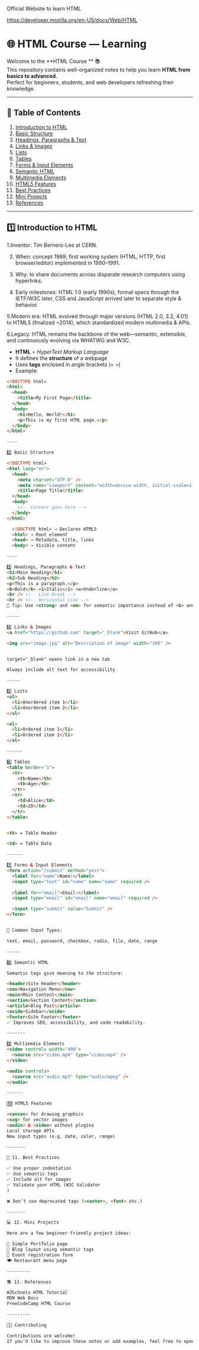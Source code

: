 Official Website to learn HTML


https://developer.mozilla.org/en-US/docs/Web/HTML

# 🌐 HTML Course — Learning 

Welcome to the **HTML Course ** 📚  
This repository contains well-organized notes to help you learn **HTML from basics to advanced**.  
Perfect for beginners, students, and web developers refreshing their knowledge.

---

## 🧭 Table of Contents

1. [Introduction to HTML](#1-introduction-to-html)  
2. [Basic Structure](#2-basic-structure)  
3. [Headings, Paragraphs & Text](#3-headings-paragraphs--text)  
4. [Links & Images](#4-links--images)  
5. [Lists](#5-lists)  
6. [Tables](#6-tables)  
7. [Forms & Input Elements](#7-forms--input-elements)  
8. [Semantic HTML](#8-semantic-html)  
9. [Multimedia Elements](#9-multimedia-elements)  
10. [HTML5 Features](#10-html5-features)  
11. [Best Practices](#11-best-practices)  
12. [Mini Projects](#12-mini-projects)  
13. [References](#13-references)

---

## 1️⃣ Introduction to HTML

 1.Inventor: Tim Berners-Lee at CERN.

2. When: concept 1989; first working system (HTML, HTTP, first browser/editor) implemented in 1990–1991.

3. Why: to share documents across disparate research computers using hyperlinks.

4. Early milestones: HTML 1.0 (early 1990s), formal specs through the IETF/W3C later, CSS and JavaScript arrived later to separate style & behavior.

5.Modern era: HTML evolved through major versions (HTML 2.0, 3.2, 4.01) to HTML5 (finalized ~2014), which standardized modern multimedia & APIs.

 6.Legacy: HTML remains the backbone of the web—semantic, extensible, and continuously evolving via WHATWG and W3C.



- **HTML** = *HyperText Markup Language*  
- It defines the **structure** of a webpage  
- Uses **tags** enclosed in angle brackets (`< >`)  
- Example:

```html
<!DOCTYPE html>
<html>
  <head>
    <title>My First Page</title>
  </head>
  <body>
    <h1>Hello, World!</h1>
    <p>This is my first HTML page.</p>
  </body>
</html>

----

2️⃣ Basic Structure

<!DOCTYPE html>
<html lang="en">
  <head>
    <meta charset="UTF-8" />
    <meta name="viewport" content="width=device-width, initial-scale=1.0" />
    <title>Page Title</title>
  </head>
  <body>
    <!-- Content goes here -->
  </body>
</html>

  <!DOCTYPE html> → Declares HTML5
  <html> → Root element
  <head> → Metadata, title, links
  <body> → Visible content

----

3️⃣ Headings, Paragraphs & Text
<h1>Main Heading</h1>
<h2>Sub Heading</h2>
<p>This is a paragraph.</p>
<b>Bold</b> <i>Italic</i> <u>Underline</u>
<br /> <!-- Line Break -->
<hr /> <!-- Horizontal Line -->
📝 Tip: Use <strong> and <em> for semantic importance instead of <b> and <i>.

-----

4️⃣ Links & Images
<a href="https://github.com" target="_blank">Visit GitHub</a>

<img src="image.jpg" alt="Description of image" width="300" />


target="_blank" opens link in a new tab

Always include alt text for accessibility

-----

5️⃣ Lists
<ul>
  <li>Unordered item 1</li>
  <li>Unordered item 2</li>
</ul>

<ol>
  <li>Ordered item 1</li>
  <li>Ordered item 2</li>
</ol>

------

6️⃣ Tables
<table border="1">
  <tr>
    <th>Name</th>
    <th>Age</th>
  </tr>
  <tr>
    <td>Alice</td>
    <td>20</td>
  </tr>
</table>


<th> = Table Header

<td> = Table Data

------

7️⃣ Forms & Input Elements
<form action="/submit" method="post">
  <label for="name">Name:</label>
  <input type="text" id="name" name="name" required />
  
  <label for="email">Email:</label>
  <input type="email" id="email" name="email" required />

  <input type="submit" value="Submit" />
</form>


📝 Common Input Types:

text, email, password, checkbox, radio, file, date, range

-----

8️⃣ Semantic HTML

Semantic tags give meaning to the structure:

<header>Site Header</header>
<nav>Navigation Menu</nav>
<main>Main Content</main>
<section>Section Content</section>
<article>Blog Post</article>
<aside>Sidebar</aside>
<footer>Site Footer</footer>
✅ Improves SEO, accessibility, and code readability.

-------

9️⃣ Multimedia Elements
<video controls width="400">
  <source src="video.mp4" type="video/mp4" />
</video>

<audio controls>
  <source src="audio.mp3" type="audio/mpeg" />
</audio>

------

🔟 HTML5 Features

<canvas> for drawing graphics
<svg> for vector images
<audio> & <video> without plugins
Local storage APIs
New input types (e.g. date, color, range)

-------

📝 11. Best Practices

✅ Use proper indentation
✅ Use semantic tags
✅ Include alt for images
✅ Validate your HTML (W3C Validator
)

❌ Don’t use deprecated tags (<center>, <font> etc.)

-------

💻 12. Mini Projects

Here are a few beginner-friendly project ideas:

📝 Simple Portfolio page
📰 Blog layout using semantic tags
📅 Event registration form
🍽️ Restaurant menu page

---------

📚 13. References

W3Schools HTML Tutorial
MDN Web Docs
FreeCodeCamp HTML Course

---------

🧑‍💻 Contributing

Contributions are welcome!
If you'd like to improve these notes or add examples, feel free to open a pull request.

